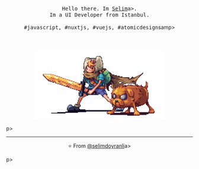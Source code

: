 <p align=center>
  <br>
    <br>
      <br>
        <samp>Hello there. Im <a href=https://selimdoyranli.com>Selim</a>a>.<br> Im a UI Developer from Istanbul.<br><br>#javascript, #nuxtjs, #vuejs, #atomicdesign</samp>samp>
          <br>
            <br>
              <br>
                <br>
                  <img src=https://github.com/selimdoyranli/selimdoyranli/blob/master/preview.gif width=350 />
</p>p>

------------
<p align=center>⭐️ From <a href=https://github.com/selimdoyranli>@selimdoyranli</a>a></p>p>
</samp>
